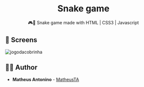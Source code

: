 <h1 align="center">
  <strong>Snake game</strong>
</h1> 

<p align="center">
🎮🐍 Snake game made with HTML | CSS3 | Javascript
</p> 

## 🎨 Screens

![jogodacobrinha](https://user-images.githubusercontent.com/35041966/45797171-9cf2f400-bc7a-11e8-97a5-c6f363d11066.png)
 
## 🙋‍♂️ Author

* **Matheus Antonino** - [MatheusTA](https://github.com/matheusTA)

